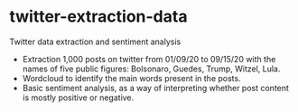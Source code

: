 # twitter-extraction-data
Twitter data extraction and sentiment analysis

- Extraction 1,000 posts on twitter from 01/09/20 to 09/15/20 with the names of five public figures: Bolsonaro, Guedes, Trump, Witzel, Lula.
- Wordcloud to identify the main words present in the posts.
- Basic sentiment analysis, as a way of interpreting whether post content is mostly positive or negative.
